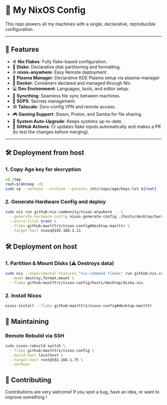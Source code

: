 # 🐧 My NixOS Config

This repo powers all my machines with a single, declarative, reproducible configuration.

---

## 🚀 Features

- ⚙️ **Nix Flakes**: Fully flake-based configuration.
- 💾 **Disko**: Declarative disk partitioning and formatting.
- 🌐 **nixos-anywhere**: Easy Remote deployment.
- 🧠 **Plasma Manager**: Declarative KDE Plasma setup via plasma-manager
- 🐳 **Docker**: Containers declared and managed through Nix.
- 💻 **Dev Environment**: Languages, tools, and editor setup.
- 🔁 **Syncthing**: Seamless file sync between machines.
- 🔐 **SOPS**: Secrets management.
- 🕸️ **Tailscale**: Zero-config VPN and remote access.
- 🎮 **Gaming Support**: Steam, Proton, and Samba for file sharing.
- 🔄 **System Auto-Upgrade**: Keeps systems up-to-date.
- 🤖 **GitHub Actions**: CI updates flake inputs automatically and makes a PR (to test the changes before merging).

---

## 🛠️ Deployment from host

### 1. Copy Age key for decryption
```bash
cd /tmp
root=$(mktemp -d)
sudo cp --verbose --archive --parents /etc/sops/age/keys.txt ${root}
```

### 2. Generate Hardware Config and deploy
```bash
sudo nix run github:nix-community/nixos-anywhere -- \
  --generate-hardware-config nixos-generate-config ./hosts/desktop/hardware-configuration.nix \
  --extra-files $root \
  --flake github:maxlttr1/nixos-config#desktop-maxlttr \
  --target-host nixos@192.168.1.11
```

## 🛠️ Deployment on host

### 1. Partition & Mount Disks (⚠️ Destroys data)
```bash
sudo nix --experimental-features "nix-command flakes" run github:nix-community/disko/latest -- \
  --mode destroy,format,mount \
  --flake github:maxlttr1/nixos-config/hosts/desktop/disko.nix
```

### 2. Install Nixos
```bash
nixos-install --flake github:maxlttr1/nixos-config#desktop-maxlttr
```

## 🔧 Maintaining

### Remote Rebuild via SSH

```bash
sudo nixos-rebuild switch \
  --flake github:maxlttr1/nixos-config \
  --build-host localhost \
  --target-host root@192.168.1.75 \
  --verbose
```

## 🤝 Contributing

Contributions are very welcome! If you spot a bug, have an idea, or want to improve something !

